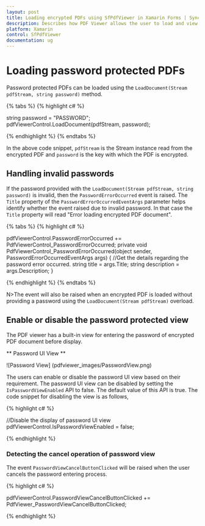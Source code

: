 ```yaml
---
layout: post
title: Loading encrypted PDFs using SfPdfViewer in Xamarin Forms | Syncfusion
description: Describes how PDF Viewer allows the user to load and view the password protected PDF documents in Xamarin Forms
platform: Xamarin
control: SfPdfViewer
documentation: ug
---
```


# Loading password protected PDFs

Password protected PDFs can be loaded using the `LoadDocument(Stream pdfStream, string password)` method. 

{% tabs %}
{% highlight c# %}

string password = "PASSWORD";
pdfViewerControl.LoadDocument(pdfStream, password);

{% endhighlight %}
{% endtabs %}

In the above code snippet, `pdfStream` is the Stream instance read from the encrypted PDF and `password` is the key with which the PDF is encrypted. 


## Handling invalid passwords

If the password provided with the `LoadDocument(Stream pdfStream, string password)` is invalid, then the `PasswordErrorOccurred` event is raised. The `Title` property of the `PasswordErrorOccurredEventArgs` parameter helps identify whether the event raised due to invalid password. In that case the `Title` property will read "Error loading encrypted PDF document". 

{% tabs %}
{% highlight c# %}

pdfViewerControl.PasswordErrorOccurred += PdfViewerControl_PasswordErrorOccurred;
private void PdfViewerControl_PasswordErrorOccurred(object sender, PasswordErrorOccurredEventArgs args)
{
	//Get the details regarding the password error occurred. 
    string title = args.Title;
    string description = args.Description;
}

{% endhighlight %}
{% endtabs %}

N>The event will also be raised when an encrypted PDF is loaded without providing a password using the `LoadDocument(Stream pdfStream)` overload.   

## Enable or disable the password protected view

The PDF viewer has a built-in view for entering the password of encrypted PDF document before display. 

** Password UI View **

![Password View] (pdfviewer_images/PasswordView.png)

The users can enable or disable the password UI view based on their requirement. The password UI view can be disabled by setting the `IsPasswordViewEnabled` API to false. The default value of this API is true. The code snippet for disabling the view is as follows, 

{% highlight c# %}
  
  
//Disable the display of password UI view
pdfViewerControl.IsPasswordViewEnabled = false;

{% endhighlight %}

### Detecting the cancel operation of password view

The event `PasswordViewCancelButtonClicked` will be raised when the user cancels the password entering process.

{% highlight c# %}

pdfViewerControl.PasswordViewCancelButtonClicked += PdfViewer_PasswordViewCancelButtonClicked;

{% endhighlight %}

